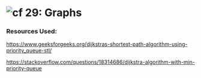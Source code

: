 ![cf](http://i.imgur.com/7v5ASc8.png) 29: Graphs
===

### Resources Used:

https://www.geeksforgeeks.org/dijkstras-shortest-path-algorithm-using-priority_queue-stl/

https://stackoverflow.com/questions/18314686/dijkstra-algorithm-with-min-priority-queue


